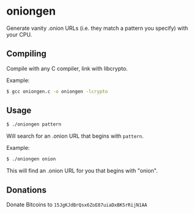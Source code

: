 oniongen
========

Generate vanity .onion URLs (i.e. they match a pattern you specify) with your CPU.

Compiling
---------

Compile with any C compiler, link with libcrypto.

Example:

```bash
$ gcc oniongen.c -o oniongen -lcrypto
```
  
Usage
-----

```bash
$ ./oniongen pattern
```

Will search for an .onion URL that begins with `pattern`.

Example:
  
```bash
$ ./oniongen onion
```

This will find an .onion URL for you that begins with "onion".

Donations
---------

Donate Bitcoins to `15JgKJdBrQsx6ZoE87uiaDxBKSrRijN1AA`
